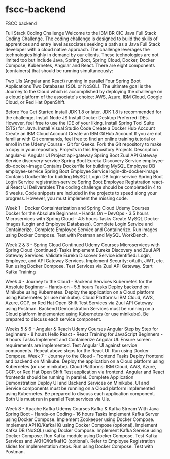 # fscc-backend
FSCC backend

Full Stack Coding Challenge
Welcome to the IBM BR CIC Java Full Stack Coding Challenge. The coding challenge is designed to build the skills of apprentices and entry level associates seeking a path as a Java Full Stack developer with a cloud native approach. The challenge leverages the technologies highly in demand by our clients. These technologies are not limited too but include Java, Spring Boot, Spring Cloud, Docker, Docker Compose, Kubernetes, Angular and React. There are eight components (containers) that should be running simultaneously:

Two UIs (Angular and React) running in parallel
Four Spring Boot Applications
Two Databases (SQL or NoSQL).
The ultimate goal is the Journey to the Cloud which is accomplished by deploying the challenge on a cloud platform of the associate's choice: AWS, Azure, IBM Cloud, Google Cloud, or Red Hat OpenShift.

Before You Get Started
Install JDK 1.8 or later.  JDK 1.8 is recommended for the challenge.
Install Node JS
Install Docker Desktop
Preferred IDEs. However, feel free to use the IDE of your liking.
Install Spring Tool Suite (STS) for Java.
Install Visual Studio Code
Create a Docker Hub Account
Create an IBM Cloud Account
Create an IBM GitHub Account
If you are not familiar with Git commands, feel free to find an online training tutorial or enroll in the Udemy Course - Git for Geeks.
Fork the Git repository to make a copy in your repository.
Projects in this Repository
Projects	Description
angular-ui	Angular UI Project
api-gateway	Spring Boot Zuul API Gateway Service
discovery-service	Spring Boot Eureka Discovery Service
employee-db-docker-image	Contains Dockerfile for building MySQL Employee DB
employee-service	Spring Boot Employee Service
login-db-docker-image	Contains Dockerfile for building MySQL Login DB
login-service	Spring Boot Login Service
registration-service	Spring Boot Employee Registration
react-ui	React UI
Deliverables
The coding challenge should be completed in 4 to 6 weeks. Code snippets are included in the projects to speed along your progress. However, you must implement the missing code.

Week 1 - Docker Containterization and Spring Cloud
Udemy Courses
Docker for the Absolute Beginners – Hands On – DevOps - 3.5 hours
Microservices with Spring Cloud - 4.5 hours
Tasks
Create MySQL Docker Images (Login and Employee Databases).
Complete Login Service and Containerize.
Complete Employee Service and Containerize.
Run images using Docker Compose.
Test with Postman and MySQL WorkBench.


Week 2 & 3 - Spring Cloud Continued
Udemy Courses
Microservices with Spring Cloud (continued)
Tasks
Implement Eureka Discovery and Zuul API Gateway Services.
Validate Eureka Discover Service identified: Login, Employee, and API Gateway Services.
Implement Security: oAuth, JWT, etc.
Run using Docker Compose.
Test Services via Zuul API Gateway.
Start Kafka Training


Week 4 - Journey to the Cloud - Backend Services
Kubernetes for the Absolute Beginner – Hands-on - 5.5 hours
Tasks
Deploy backend on Minikube using Kubernetes.
Deploy the application on a Cloud platform using Kubernetes (or use minikube).
Cloud Platforms: IBM Cloud, AWS, Azure, GCP, or Red Hat Open Shift
Test Services via Zuul API Gateway using Postman.
Backend Demonstration
Services must be running on a Cloud platform implemented using Kubernetes (or use minikube).
Be prepared to discuss each service component.


Weeks 5 & 6 - Angular & Reach
Udemy Courses
Angular Step by Step for beginners - 8 hours
Hello React - React Training for JavaScript Beginners - 6 hours
Tasks
Implement and Containerize Angular UI.
Ensure screen requirements are implemented.
Test Angular UI against service components.
Repeat above steps for the React UI.
Run using Docker Compose.
Week 7 - Journey to the Cloud - Frontend
Tasks
Deploy frontend and backend on Minikube.
Deploy the application on a Cloud platform using Kubernetes (or use minikube).
Cloud Platforms: IBM Cloud, AWS, Azure, GCP, or Red Hat Open Shift
Test application via frontend. Angular and React frontends should be running in parallel.
Complete Application Demonstration
Deploy UI and Backend Services on Minikube.
UI and Service components must be running on a Cloud platform implemented using Kubernetes.
Be prepared to discuss each application component.
Both UIs must run in parallel
Test services via UIs.


Week 8 - Apache Kafka
Udemy Courses
Kafka & Kafka Stream With Java Spring Boot - Hands-on Coding - 16 hours
Tasks
Implement Kafka Server using Docker Compose.
Implement Zookeeper using Docker Compose.
Implement APHQ/KafkaHQ using Docker Compose (optional).
Implement Kafka DB (NoSQL) using Docker Compose.
Implement Kafka Service using Docker Compose.
Run Kafka module using Docker Compose.
Test Kafka Services and AKHQ/KafkaHQ (optional).
Refer to Employee Registration slides for implementation steps.
Run using Docker Compose.
Test with Postman.
